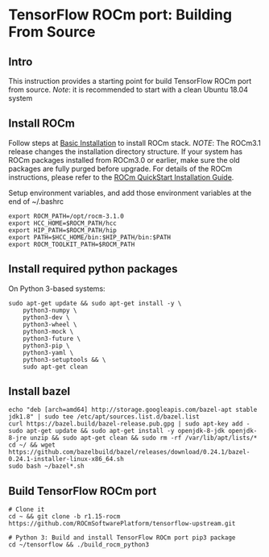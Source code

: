# TensorFlow ROCm port: Building From Source

## Intro

This instruction provides a starting point for build TensorFlow ROCm port from source.
*Note*: it is recommended to start with a clean Ubuntu 18.04 system

## Install ROCm

Follow steps at [Basic Installation](https://github.com/ROCmSoftwarePlatform/tensorflow-upstream/blob/develop-upstream/rocm_docs/tensorflow-install-basic.md#install-rocm) to install ROCm stack.
*NOTE*: The ROCm3.1 release changes the installation directory structure. If your system has ROCm packages installed from ROCm3.0 or earlier, make sure the old packages are fully purged before upgrade.
For details of the ROCm instructions, please refer to the [ROCm QuickStart Installation Guide](https://github.com/RadeonOpenCompute/ROCm/blob/master/AMD_ROCm_QuickStart_Installation_Guide_v3.1.pdf).

Setup environment variables, and add those environment variables at the end of ~/.bashrc 
```
export ROCM_PATH=/opt/rocm-3.1.0
export HCC_HOME=$ROCM_PATH/hcc
export HIP_PATH=$ROCM_PATH/hip
export PATH=$HCC_HOME/bin:$HIP_PATH/bin:$PATH
export ROCM_TOOLKIT_PATH=$ROCM_PATH
```

## Install required python packages

On Python 3-based systems:
```
sudo apt-get update && sudo apt-get install -y \
    python3-numpy \
    python3-dev \
    python3-wheel \
    python3-mock \
    python3-future \
    python3-pip \
    python3-yaml \
    python3-setuptools && \
    sudo apt-get clean
```

## Install bazel

```
echo "deb [arch=amd64] http://storage.googleapis.com/bazel-apt stable jdk1.8" | sudo tee /etc/apt/sources.list.d/bazel.list
curl https://bazel.build/bazel-release.pub.gpg | sudo apt-key add -
sudo apt-get update && sudo apt-get install -y openjdk-8-jdk openjdk-8-jre unzip && sudo apt-get clean && sudo rm -rf /var/lib/apt/lists/* 
cd ~/ && wget https://github.com/bazelbuild/bazel/releases/download/0.24.1/bazel-0.24.1-installer-linux-x86_64.sh
sudo bash ~/bazel*.sh
```

## Build TensorFlow ROCm port

```
# Clone it
cd ~ && git clone -b r1.15-rocm https://github.com/ROCmSoftwarePlatform/tensorflow-upstream.git

# Python 3: Build and install TensorFlow ROCm port pip3 package
cd ~/tensorflow && ./build_rocm_python3
```
